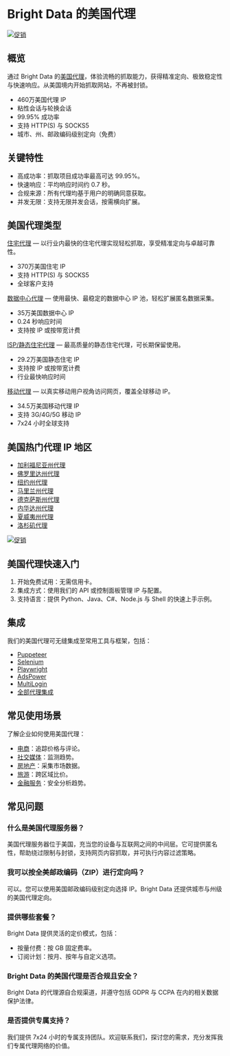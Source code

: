 # Bright Data 的美国代理

[![促销](https://github.com/bright-cn/Rotating-Residential-Proxies/blob/main/50%25%20off%20promo.png)](https://www.bright.cn/locations/united-states)

## 概览
通过 Bright Data 的[美国代理](https://www.bright.cn/locations/united-states)，体验流畅的抓取能力，获得精准定向、极致稳定性与快速响应。从美国境内开始抓取网站，不再被封锁。

- 460万美国代理 IP
- 粘性会话与轮换会话
- 99.95% 成功率
- 支持 HTTP(S) 与 SOCKS5
- 城市、州、邮政编码级别定向（免费）

## 关键特性
- 高成功率：抓取项目成功率最高可达 99.95%。
- 快速响应：平均响应时间约 0.7 秒。
- 合规来源：所有代理均基于用户的明确同意获取。
- 并发无限：支持无限并发会话，按需横向扩展。

## 美国代理类型

[住宅代理](https://www.bright.cn/proxy-types/residential-proxies) — 以行业内最快的住宅代理实现轻松抓取，享受精准定向与卓越可靠性。
- 370万美国住宅 IP
- 支持 HTTP(S) 与 SOCKS5
- 全球客户支持

[数据中心代理](https://www.bright.cn/proxy-types/datacenter-proxies) — 使用最快、最稳定的数据中心 IP 池，轻松扩展匿名数据采集。
- 35万美国数据中心 IP
- 0.24 秒响应时间
- 支持按 IP 或按带宽计费

[ISP/静态住宅代理](https://www.bright.cn/proxy-types/isp-proxies) — 最高质量的静态住宅代理，可长期保留使用。
- 29.2万美国静态住宅 IP
- 支持按 IP 或按带宽计费
- 行业最快响应时间

[移动代理](https://www.bright.cn/proxy-types/mobile-proxies) — 以真实移动用户视角访问网页，覆盖全球移动 IP。
- 34.5万美国移动代理 IP
- 支持 3G/4G/5G 移动 IP
- 7x24 小时全球支持

## 美国热门代理 IP 地区
- [加利福尼亚州代理](https://www.bright.cn/locations/united-states/california)
- [佛罗里达州代理](https://www.bright.cn/locations/united-states/florida)
- [纽约州代理](https://www.bright.cn/locations/united-states/new-york)
- [马里兰州代理](https://www.bright.cn/locations/united-states/maryland)
- [德克萨斯州代理](https://www.bright.cn/locations/united-states/texas)
- [内华达州代理](https://www.bright.cn/locations/united-states/nevada)
- [夏威夷州代理](https://www.bright.cn/locations/united-states/hawaii)
- [洛杉矶代理](https://www.bright.cn/locations/united-states/california/los-angeles)

[![促销](https://github.com/bright-cn/LinkedIn-Scraper/blob/main/Proxies%20and%20scrapers%20GitHub%20bonus%20banner.png)](https://www.bright.cn/locations/united-states)

## 美国代理快速入门
1. 开始免费试用：无需信用卡。
2. 集成方式：使用我们的 API 或控制面板管理 IP 与配置。
3. 支持语言：提供 Python、Java、C#、Node.js 与 Shell 的快速上手示例。

## 集成
我们的美国代理可无缝集成至常用工具与框架，包括：
- [Puppeteer](https://www.bright.cn/integration/puppeteer)
- [Selenium](https://www.bright.cn/integration/selenium)
- [Playwright](https://www.bright.cn/integration/playwright)
- [AdsPower](https://www.bright.cn/integration/adspower)
- [MultiLogin](https://www.bright.cn/integration/multilogin)
- [全部代理集成](https://www.bright.cn/integration)

## 常见使用场景
了解企业如何使用美国代理：
- [电商](https://www.bright.cn/use-cases/ecommerce)：追踪价格与评论。
- [社交媒体](https://www.bright.cn/use-cases/social-media-for-marketing)：监测趋势。
- [房地产](https://www.bright.cn/use-cases/real-estate)：采集市场数据。
- [旅游](https://www.bright.cn/use-cases/travel)：跨区域比价。
- [金融服务](https://www.bright.cn/use-cases/financial)：安全分析趋势。

## 常见问题

### 什么是美国代理服务器？
美国代理服务器位于美国，充当您的设备与互联网之间的中间层。它可提供匿名性，帮助绕过限制与封锁，支持网页内容抓取，并可执行内容过滤策略。

### 我可以按全美邮政编码（ZIP）进行定向吗？
可以。您可以使用美国邮政编码级别定向选择 IP。Bright Data 还提供城市与州级的美国代理定向。

### 提供哪些套餐？
Bright Data 提供灵活的定价模式，包括：
- 按量付费：按 GB 固定费率。
- 订阅计划：按月、按年与自定义选项。

### Bright Data 的美国代理是否合规且安全？
Bright Data 的代理源自合规渠道，并遵守包括 GDPR 与 CCPA 在内的相关数据保护法律。

### 是否提供专属支持？
我们提供 7x24 小时的专属支持团队。欢迎联系我们，探讨您的需求，充分发挥我们专属代理网络的价值。
